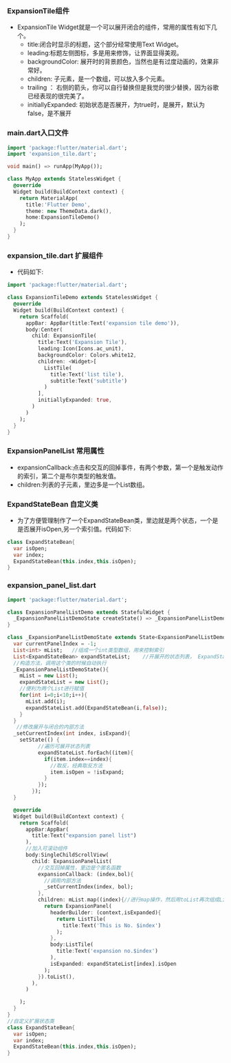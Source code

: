 ### ExpansionTile组件

* ExpansionTile Widget就是一个可以展开闭合的组件，常用的属性有如下几个。
    * title:闭合时显示的标题，这个部分经常使用Text Widget。
    * leading:标题左侧图标，多是用来修饰，让界面显得美观。
    * backgroundColor: 展开时的背景颜色，当然也是有过度动画的，效果非常好。
    * children: 子元素，是一个数组，可以放入多个元素。
    * trailing ： 右侧的箭头，你可以自行替换但是我觉的很少替换，因为谷歌已经表现的很完美了。
    * initiallyExpanded: 初始状态是否展开，为true时，是展开，默认为false，是不展开

### main.dart入口文件

```dart
import 'package:flutter/material.dart';
import 'expansion_tile.dart';

void main() => runApp(MyApp());

class MyApp extends StatelessWidget {
  @override
  Widget build(BuildContext context) {
    return MaterialApp(
      title:'Flutter Demo',
      theme: new ThemeData.dark(),
      home:ExpansionTileDemo()
    );
  }
}
```

### expansion_tile.dart 扩展组件

* 代码如下:

```dart
import 'package:flutter/material.dart';

class ExpansionTileDemo extends StatelessWidget {
  @override
  Widget build(BuildContext context) {
    return Scaffold(
      appBar: AppBar(title:Text('expansion tile demo')),
      body:Center(
        child: ExpansionTile(
          title:Text('Expansion Tile'),
          leading:Icon(Icons.ac_unit),
          backgroundColor: Colors.white12,
          children: <Widget>[
            ListTile(
              title:Text('list tile'),
              subtitle:Text('subtitle')
            )
          ],
          initiallyExpanded: true,
        )
      )
    );
  }
}
```

### ExpansionPanelList 常用属性

* expansionCallback:点击和交互的回掉事件，有两个参数，第一个是触发动作的索引，第二个是布尔类型的触发值。
* children:列表的子元素，里边多是一个List数组。

### ExpandStateBean 自定义类

* 为了方便管理制作了一个ExpandStateBean类，里边就是两个状态，一个是是否展开isOpen,另一个索引值。代码如下:

```dart
class ExpandStateBean{
  var isOpen;
  var index;
  ExpandStateBean(this.index,this.isOpen);
}
```

### expansion_panel_list.dart

```dart
import 'package:flutter/material.dart';

class ExpansionPanelListDemo extends StatefulWidget {
  _ExpansionPanelListDemoState createState() => _ExpansionPanelListDemoState();
}

class _ExpansionPanelListDemoState extends State<ExpansionPanelListDemo> {
  var currentPanelIndex = -1;
  List<int> mList;   //组成一个int类型数组，用来控制索引
  List<ExpandStateBean> expandStateList;    //开展开的状态列表， ExpandStateBean是自定义的类
  //构造方法，调用这个类的时候自动执行
  _ExpansionPanelListDemoState(){
    mList = new List(); 
    expandStateList = new List();
    //便利为两个List进行赋值
    for(int i=0;i<10;i++){
      mList.add(i);
      expandStateList.add(ExpandStateBean(i,false));
    }
  }
   //修改展开与闭合的内部方法
  _setCurrentIndex(int index, isExpand){
    setState(() {
          //遍历可展开状态列表
          expandStateList.forEach((item){
            if(item.index==index){
              //取反，经典取反方法
              item.isOpen = !isExpand;
            }
          });
        });
  }

  @override
  Widget build(BuildContext context) {
    return Scaffold(
      appBar:AppBar(
        title:Text("expansion panel list")
      ),
      //加入可滚动组件
      body:SingleChildScrollView(
        child: ExpansionPanelList(
          //交互回掉属性，里边是个匿名函数
          expansionCallback: (index,bol){
            //调用内部方法
            _setCurrentIndex(index, bol);
          },
          children: mList.map((index){//进行map操作，然后用toList再次组成List
            return ExpansionPanel(
              headerBuilder: (context,isExpanded){
                return ListTile(
                  title:Text('This is No. $index')
                );
              },
              body:ListTile(
                title:Text('expansion no.$index')
              ),
              isExpanded: expandStateList[index].isOpen
            );
          }).toList(),
        ),
      )

    );
  }
}
//自定义扩展状态类
class ExpandStateBean{
  var isOpen;
  var index;
  ExpandStateBean(this.index,this.isOpen);
}
```